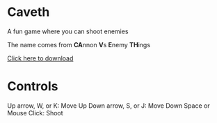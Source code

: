 # Caveth
A fun game where you can shoot enemies

The name comes from **CA**nnon **V**s **E**nemy **TH**ings

[Click here to download](https://github.com/Dequog/caveth/releases/tag/1.0.0)

# Controls

Up arrow, W, or K: Move Up
Down arrow, S, or J: Move Down
Space or Mouse Click: Shoot


